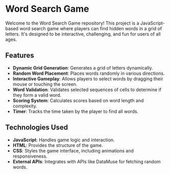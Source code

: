 # Word Search Game

Welcome to the Word Search Game repository! This project is a JavaScript-based word search game where players can find hidden words in a grid of letters. It's designed to be interactive, challenging, and fun for users of all ages.

## Features

- **Dynamic Grid Generation**: Generates a grid of letters dynamically.
- **Random Word Placement**: Places words randomly in various directions.
- **Interactive Gameplay**: Allows players to select words by dragging their mouse or touching the screen.
- **Word Validation**: Validates selected sequences of cells to determine if they form a valid word.
- **Scoring System**: Calculates scores based on word length and complexity.
- **Timer**: Tracks the time taken by the player to find all words.

## Technologies Used

- **JavaScript**: Handles game logic and interaction.
- **HTML**: Provides the structure of the game.
- **CSS**: Styles the game interface, including animations and responsiveness.
- **External APIs**: Integrates with APIs like DataMuse for fetching random words.
